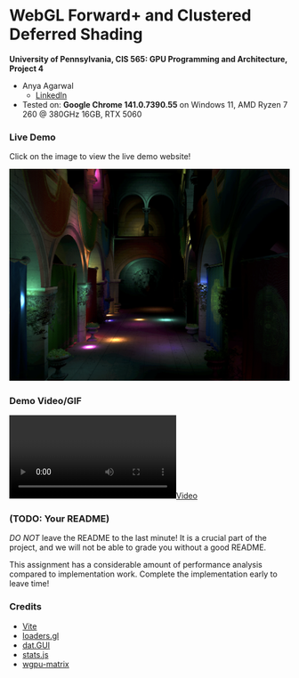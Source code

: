 WebGL Forward+ and Clustered Deferred Shading
======================

**University of Pennsylvania, CIS 565: GPU Programming and Architecture, Project 4**

* Anya Agarwal
  * [LinkedIn](https://www.linkedin.com/in/anya-agarwal/)
* Tested on: **Google Chrome 141.0.7390.55** on
  Windows 11, AMD Ryzen 7 260 @ 380GHz 16GB, RTX 5060

### Live Demo
Click on the image to view the live demo website!

<!-- [![](img/thumb.png)](http://anya0402.github.io/Project4-WebGPU-Forward-Plus-and-Clustered-Deferred) -->

<p align="center">
  <a href="http://anya0402.github.io/Project4-WebGPU-Forward-Plus-and-Clustered-Deferred">
    <img src="img/thumb.png" width="900">
  </a>
</p>

### Demo Video/GIF

[![](img/video.mp4)](TODO)

### (TODO: Your README)

*DO NOT* leave the README to the last minute! It is a crucial part of the
project, and we will not be able to grade you without a good README.

This assignment has a considerable amount of performance analysis compared
to implementation work. Complete the implementation early to leave time!

### Credits

- [Vite](https://vitejs.dev/)
- [loaders.gl](https://loaders.gl/)
- [dat.GUI](https://github.com/dataarts/dat.gui)
- [stats.js](https://github.com/mrdoob/stats.js)
- [wgpu-matrix](https://github.com/greggman/wgpu-matrix)
